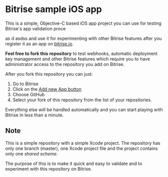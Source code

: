 Bitrise sample iOS app
===========================

This is a simple, Objective-C based iOS app project
you can use for testing Bitrise's app validation proce

as
d
asdss
and use it for experimenting with other Bitrise features after
you register it as an app on [bitrise.io](http://www.bitrise.io/).

**Feel free to fork this repository** to test
webhooks, automatic deployment key management
and other Bitrise features which require you to have
administrator access to the repository you add on Bitrise.

After you fork this repository you can just:

1. Go to Bitrise
2. Click on the [Add new App button](http://www.bitrise.io/apps/add)
3. Choose GitHub
4. Select your fork of this repository from the list of your repositories.

Everything else will be handled automatically and you can
start playing with Bitrise in less than a minute.


## Note

This is a simple repository with a simple Xcode project.
The repository has only one branch (master), one Xcode project file
and the project contains only one *shared scheme*.

The purpose of this is to make it quick and easy to validate and
to experiment with this repository on Bitrise.
